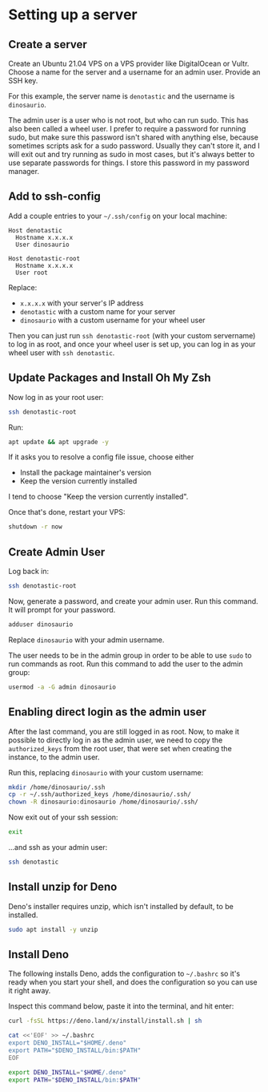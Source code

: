 # Setting up a server

## Create a server

Create an Ubuntu 21.04 VPS on a VPS provider like DigitalOcean or Vultr.
Choose a name for the server and a username for an admin user. Provide an
SSH key.

For this example, the server name is `denotastic` and the username is
`dinosaurio`.

The admin user is a user who is not root, but who can run sudo. This has
also been called a wheel user. I prefer to require a password for running
sudo, but make sure this password isn't shared with anything else, because
sometimes scripts ask for a sudo password. Usually they can't store it, and
I will exit out and try running as sudo in most cases, but it's always
better to use separate passwords for things. I store this password in my
password manager.

## Add to ssh-config

Add a couple entries to your `~/.ssh/config` on your local machine:

```
Host denotastic
  Hostname x.x.x.x
  User dinosaurio

Host denotastic-root
  Hostname x.x.x.x
  User root
```

Replace:

- `x.x.x.x` with your server's IP address
- `denotastic` with a custom name for your server
- `dinosaurio` with a custom username for your wheel user

Then you can just run `ssh denotastic-root` (with your custom servername)
to log in as root, and once your wheel user is set up, you can log in as
your wheel user with `ssh denotastic`.

## Update Packages and Install Oh My Zsh

Now log in as your root user:

```bash
ssh denotastic-root
```

Run:

```bash
apt update && apt upgrade -y
```

If it asks you to resolve a config file issue, choose either

- Install the package maintainer's version
- Keep the version currently installed

I tend to choose "Keep the version currently installed".

Once that's done, restart your VPS:

```bash
shutdown -r now
```

## Create Admin User

Log back in:

```bash
ssh denotastic-root
```

Now, generate a password, and create your admin user. Run this command.
It will prompt for your password.

```bash
adduser dinosaurio
```

Replace `dinosaurio` with your admin username.

The user needs to be in the admin group in order to be able to use `sudo`
to run commands as root. Run this command to add the user to the admin
group:

```bash
usermod -a -G admin dinosaurio
```

## Enabling direct login as the admin user

After the last command, you are still logged in as root. Now, to make
it possible to directly log in as the admin user, we need to copy the
`authorized_keys` from the root user, that were set when creating the
instance, to the admin user.

Run this, replacing `dinosaurio` with your custom username:

```bash
mkdir /home/dinosaurio/.ssh
cp -r ~/.ssh/authorized_keys /home/dinosaurio/.ssh/
chown -R dinosaurio:dinosaurio /home/dinosaurio/.ssh/
```

Now exit out of your ssh session:

```bash
exit
```

...and ssh as your admin user:

```bash
ssh denotastic
```

## Install unzip for Deno

Deno's installer requires unzip, which isn't installed by default, to be
installed.

```bash
sudo apt install -y unzip
```

## Install Deno

The following installs Deno, adds the configuration to `~/.bashrc`
so it's ready when you start your shell, and does the configuration so
you can use it right away.

Inspect this command below, paste it into the terminal, and hit enter:

```bash
curl -fsSL https://deno.land/x/install/install.sh | sh

cat <<'EOF' >> ~/.bashrc
export DENO_INSTALL="$HOME/.deno"
export PATH="$DENO_INSTALL/bin:$PATH"
EOF

export DENO_INSTALL="$HOME/.deno"
export PATH="$DENO_INSTALL/bin:$PATH"
```


